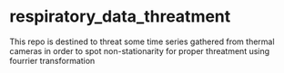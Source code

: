 # respiratory_data_threatment
This repo is destined to threat some time series gathered from thermal cameras in order to spot non-stationarity for proper threatment using fourrier transformation
